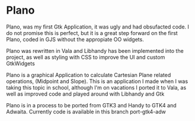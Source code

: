 # Plano

Plano, was my first Gtk Application, it was ugly and had obsufacted code. I do not promise this is perfect, but it is a great step forward on the first Plano, coded in GJS without the appropiate OO widgets.

Plano was rewritten in Vala and Libhandy has been implemented into the project, as well as styling with CSS to improve the UI and custom GtkWidgets

Plano is a graphical Application to calculate Cartesian Plane related operations, (Midpoint and Slope). This is an application I made when I was taking this topic in school, although I'm on vacations I ported it to Vala, as well as improved code and played around with Libhandy and Gtk

Plano is in a process to be ported from GTK3 and Handy to GTK4 and Adwaita. Currently code is available in this branch
port-gtk4-adw

